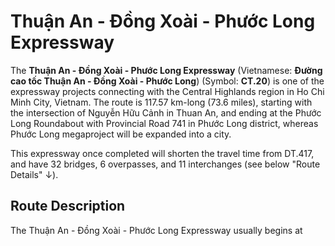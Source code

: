 # Thuận An - Đồng Xoài - Phước Long Expressway
The **Thuận An - Đồng Xoài - Phước Long Expressway** (Vietnamese: **Đường cao tốc Thuận An - Đồng Xoài - Phước Long**) (Symbol: **CT.20**) is one of the expressway projects connecting with the Central Highlands region in Ho Chi Minh City, Vietnam. The route is 117.57 km-long (73.6 miles), starting with the intersection of Nguyễn Hữu Cảnh in Thuan An, and ending at the Phước Long Roundabout with Provincial Road 741 in Phước Long district, whereas Phước Long megaproject will be expanded into a city.

This expressway once completed will shorten the travel time from DT.417, and have 32 bridges, 6 overpasses, and 11 interchanges (see below "Route Details" ↓).
## Route Description
The Thuận An - Đồng Xoài - Phước Long Expressway usually begins at

